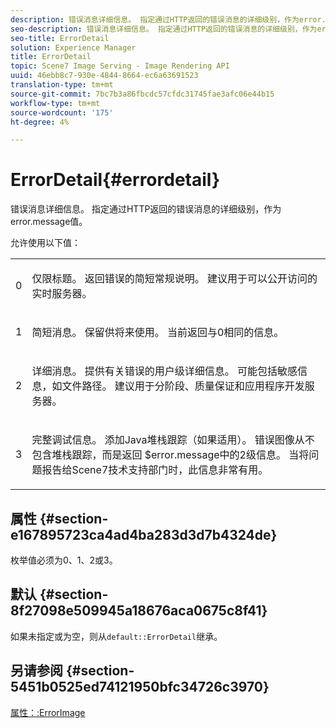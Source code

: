 ```yaml
---
description: 错误消息详细信息。 指定通过HTTP返回的错误消息的详细级别，作为error.message值。
seo-description: 错误消息详细信息。 指定通过HTTP返回的错误消息的详细级别，作为error.message值。
seo-title: ErrorDetail
solution: Experience Manager
title: ErrorDetail
topic: Scene7 Image Serving - Image Rendering API
uuid: 46ebb8c7-930e-4844-8664-ec6a63691523
translation-type: tm+mt
source-git-commit: 7bc7b3a86fbcdc57cfdc31745fae3afc06e44b15
workflow-type: tm+mt
source-wordcount: '175'
ht-degree: 4%

---
```



# ErrorDetail{#errordetail}

错误消息详细信息。 指定通过HTTP返回的错误消息的详细级别，作为error.message值。

允许使用以下值：

<table id="simpletable_26DC72727F224F2C8E97BF26619DB68B"> 
 <tr class="strow"> 
  <td class="stentry"> <p>0 </p></td> 
  <td class="stentry"> <p>仅限标题。 返回错误的简短常规说明。 建议用于可以公开访问的实时服务器。 </p></td> 
 </tr> 
 <tr class="strow"> 
  <td class="stentry"> <p>1 </p></td> 
  <td class="stentry"> <p>简短消息。 保留供将来使用。 当前返回与0相同的信息。 </p></td> 
 </tr> 
 <tr class="strow"> 
  <td class="stentry"> <p>2 </p></td> 
  <td class="stentry"> <p>详细消息。 提供有关错误的用户级详细信息。 可能包括敏感信息，如文件路径。 建议用于分阶段、质量保证和应用程序开发服务器。 </p></td> 
 </tr> 
 <tr class="strow"> 
  <td class="stentry"> <p>3 </p></td> 
  <td class="stentry"> <p>完整调试信息。 添加Java堆栈跟踪（如果适用）。 错误图像从不包含堆栈跟踪，而是返回<span class="codeph"> $error.message</span>中的2级信息。 当将问题报告给Scene7技术支持部门时，此信息非常有用。 </p></td> 
 </tr> 
</table>

## 属性 {#section-e167895723ca4ad4ba283d3d7b4324de}

枚举值必须为0、1、2或3。

## 默认 {#section-8f27098e509945a18676aca0675c8f41}

如果未指定或为空，则从`default::ErrorDetail`继承。

## 另请参阅 {#section-5451b0525ed74121950bfc34726c3970}

[属性：:ErrorImage](../../../../../is-api/image-catalog/image-serving-api-ref/c-image-catalog-reference/c-attributes-reference/r-errorimage.md#reference-c494d5d8b2584fe3800f35baabd0292c)

